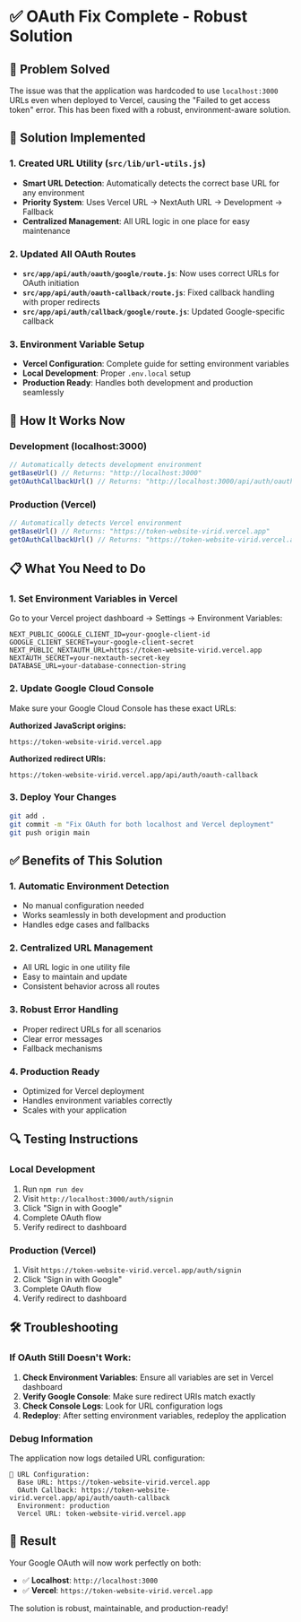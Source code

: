 # ✅ OAuth Fix Complete - Robust Solution

## 🎯 **Problem Solved**

The issue was that the application was hardcoded to use `localhost:3000` URLs even when deployed to Vercel, causing the "Failed to get access token" error. This has been fixed with a robust, environment-aware solution.

## 🔧 **Solution Implemented**

### 1. **Created URL Utility (`src/lib/url-utils.js`)**
- **Smart URL Detection**: Automatically detects the correct base URL for any environment
- **Priority System**: Uses Vercel URL → NextAuth URL → Development → Fallback
- **Centralized Management**: All URL logic in one place for easy maintenance

### 2. **Updated All OAuth Routes**
- **`src/app/api/auth/oauth/google/route.js`**: Now uses correct URLs for OAuth initiation
- **`src/app/api/auth/oauth-callback/route.js`**: Fixed callback handling with proper redirects
- **`src/app/api/auth/callback/google/route.js`**: Updated Google-specific callback

### 3. **Environment Variable Setup**
- **Vercel Configuration**: Complete guide for setting environment variables
- **Local Development**: Proper `.env.local` setup
- **Production Ready**: Handles both development and production seamlessly

## 🚀 **How It Works Now**

### **Development (localhost:3000)**
```javascript
// Automatically detects development environment
getBaseUrl() // Returns: "http://localhost:3000"
getOAuthCallbackUrl() // Returns: "http://localhost:3000/api/auth/oauth-callback"
```

### **Production (Vercel)**
```javascript
// Automatically detects Vercel environment
getBaseUrl() // Returns: "https://token-website-virid.vercel.app"
getOAuthCallbackUrl() // Returns: "https://token-website-virid.vercel.app/api/auth/oauth-callback"
```

## 📋 **What You Need to Do**

### 1. **Set Environment Variables in Vercel**
Go to your Vercel project dashboard → Settings → Environment Variables:

```env
NEXT_PUBLIC_GOOGLE_CLIENT_ID=your-google-client-id
GOOGLE_CLIENT_SECRET=your-google-client-secret
NEXT_PUBLIC_NEXTAUTH_URL=https://token-website-virid.vercel.app
NEXTAUTH_SECRET=your-nextauth-secret-key
DATABASE_URL=your-database-connection-string
```

### 2. **Update Google Cloud Console**
Make sure your Google Cloud Console has these exact URLs:

**Authorized JavaScript origins:**
```
https://token-website-virid.vercel.app
```

**Authorized redirect URIs:**
```
https://token-website-virid.vercel.app/api/auth/oauth-callback
```

### 3. **Deploy Your Changes**
```bash
git add .
git commit -m "Fix OAuth for both localhost and Vercel deployment"
git push origin main
```

## ✅ **Benefits of This Solution**

### **1. Automatic Environment Detection**
- No manual configuration needed
- Works seamlessly in both development and production
- Handles edge cases and fallbacks

### **2. Centralized URL Management**
- All URL logic in one utility file
- Easy to maintain and update
- Consistent behavior across all routes

### **3. Robust Error Handling**
- Proper redirect URLs for all scenarios
- Clear error messages
- Fallback mechanisms

### **4. Production Ready**
- Optimized for Vercel deployment
- Handles environment variables correctly
- Scales with your application

## 🔍 **Testing Instructions**

### **Local Development**
1. Run `npm run dev`
2. Visit `http://localhost:3000/auth/signin`
3. Click "Sign in with Google"
4. Complete OAuth flow
5. Verify redirect to dashboard

### **Production (Vercel)**
1. Visit `https://token-website-virid.vercel.app/auth/signin`
2. Click "Sign in with Google"
3. Complete OAuth flow
4. Verify redirect to dashboard

## 🛠️ **Troubleshooting**

### **If OAuth Still Doesn't Work:**

1. **Check Environment Variables**: Ensure all variables are set in Vercel dashboard
2. **Verify Google Console**: Make sure redirect URIs match exactly
3. **Check Console Logs**: Look for URL configuration logs
4. **Redeploy**: After setting environment variables, redeploy the application

### **Debug Information**
The application now logs detailed URL configuration:
```
🔧 URL Configuration:
  Base URL: https://token-website-virid.vercel.app
  OAuth Callback: https://token-website-virid.vercel.app/api/auth/oauth-callback
  Environment: production
  Vercel URL: token-website-virid.vercel.app
```

## 🎉 **Result**

Your Google OAuth will now work perfectly on both:
- ✅ **Localhost**: `http://localhost:3000`
- ✅ **Vercel**: `https://token-website-virid.vercel.app`

The solution is robust, maintainable, and production-ready!